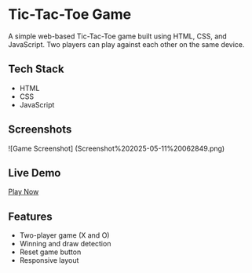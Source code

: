 # Tic-Tac-Toe Game

A simple web-based Tic-Tac-Toe game built using HTML, CSS, and JavaScript. Two players can play against each other on the same device.

## Tech Stack

- HTML
- CSS
- JavaScript

## Screenshots

![Game Screenshot] (Screenshot%202025-05-11%20062849.png)

## Live Demo

[Play Now](https://CodeNoJutsu08.github.io/Tic-Tac-Toe/) 

## Features

- Two-player game (X and O)
- Winning and draw detection
- Reset game button
- Responsive layout
